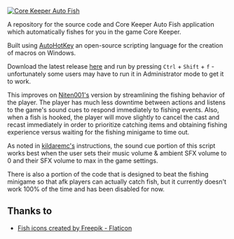 [![Core Keeper Auto Fish](https://github.com/Niten001/Core-Keeper-Auto-Fish/blob/main/img/banner.png)](https://github.com/Niten001/Core-Keeper-Auto-Fish/)

A repository for the source code and Core Keeper Auto Fish application which automatically fishes for you in the game Core Keeper.

Built using [AutoHotKey](https://www.autohotkey.com/) an open-source scripting language for the creation of macros on Windows.

Download the latest release [here](https://github.com/lbcai/Core-Keeper-Auto-Fish/raw/main/releases/0.0.6/CoreKeeperAutoFish.exe) and run by pressing `Ctrl` + `Shift` + `f` - unfortunately some users may have to run it in Administrator mode to get it to work.

This improves on [Niten001's](https://github.com/Niten001) version by streamlining the fishing behavior of the player. The player has much less downtime between actions and listens to the game's sound cues to respond immediately to fishing events. Also, when a fish is hooked, the player will move slightly to cancel the cast and recast immediately in order to prioritize catching items and obtaining fishing experience versus waiting for the fishing minigame to time out.

As noted in [kildaremc's](https://github.com/kildaremc/Core-Keeper-Auto-Fish) instructions, the sound cue portion of this script works best when the user sets their music volume & ambient SFX volume to 0 and their SFX volume to max in the game settings.

There is also a portion of the code that is designed to beat the fishing minigame so that afk players can actually catch fish, but it currently doesn't work 100% of the time and has been disabled for now.

## Thanks to
* [Fish icons created by Freepik - Flaticon](https://www.flaticon.com/free-icons/fish)
